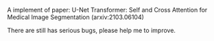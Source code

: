 A implement of paper: U-Net Transformer: Self and Cross Attention for
Medical Image Segmentation (arxiv:2103.06104)

There are still has serious bugs, please help me to improve.